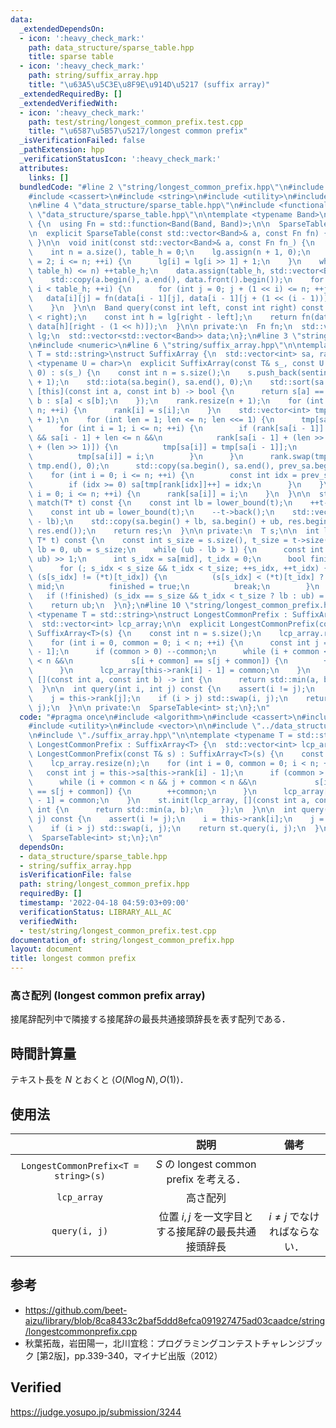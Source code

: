 ```yaml
---
data:
  _extendedDependsOn:
  - icon: ':heavy_check_mark:'
    path: data_structure/sparse_table.hpp
    title: sparse table
  - icon: ':heavy_check_mark:'
    path: string/suffix_array.hpp
    title: "\u63A5\u5C3E\u8F9E\u914D\u5217 (suffix array)"
  _extendedRequiredBy: []
  _extendedVerifiedWith:
  - icon: ':heavy_check_mark:'
    path: test/string/longest_common_prefix.test.cpp
    title: "\u6587\u5B57\u5217/longest common prefix"
  _isVerificationFailed: false
  _pathExtension: hpp
  _verificationStatusIcon: ':heavy_check_mark:'
  attributes:
    links: []
  bundledCode: "#line 2 \"string/longest_common_prefix.hpp\"\n#include <algorithm>\n\
    #include <cassert>\n#include <string>\n#include <utility>\n#include <vector>\n\
    \n#line 4 \"data_structure/sparse_table.hpp\"\n#include <functional>\n#line 6\
    \ \"data_structure/sparse_table.hpp\"\n\ntemplate <typename Band>\nstruct SparseTable\
    \ {\n  using Fn = std::function<Band(Band, Band)>;\n\n  SparseTable() = default;\n\
    \n  explicit SparseTable(const std::vector<Band>& a, const Fn fn) { init(a, fn);\
    \ }\n\n  void init(const std::vector<Band>& a, const Fn fn_) {\n    fn = fn_;\n\
    \    int n = a.size(), table_h = 0;\n    lg.assign(n + 1, 0);\n    for (int i\
    \ = 2; i <= n; ++i) {\n      lg[i] = lg[i >> 1] + 1;\n    }\n    while ((1 <<\
    \ table_h) <= n) ++table_h;\n    data.assign(table_h, std::vector<Band>(n));\n\
    \    std::copy(a.begin(), a.end(), data.front().begin());\n    for (int i = 1;\
    \ i < table_h; ++i) {\n      for (int j = 0; j + (1 << i) <= n; ++j) {\n     \
    \   data[i][j] = fn(data[i - 1][j], data[i - 1][j + (1 << (i - 1))]);\n      }\n\
    \    }\n  }\n\n  Band query(const int left, const int right) const {\n    assert(left\
    \ < right);\n    const int h = lg[right - left];\n    return fn(data[h][left],\
    \ data[h][right - (1 << h)]);\n  }\n\n private:\n  Fn fn;\n  std::vector<int>\
    \ lg;\n  std::vector<std::vector<Band>> data;\n};\n#line 3 \"string/suffix_array.hpp\"\
    \n#include <numeric>\n#line 6 \"string/suffix_array.hpp\"\n\ntemplate <typename\
    \ T = std::string>\nstruct SuffixArray {\n  std::vector<int> sa, rank;\n\n  template\
    \ <typename U = char>\n  explicit SuffixArray(const T& s_, const U sentinel =\
    \ 0) : s(s_) {\n    const int n = s.size();\n    s.push_back(sentinel);\n    sa.resize(n\
    \ + 1);\n    std::iota(sa.begin(), sa.end(), 0);\n    std::sort(sa.begin(), sa.end(),\
    \ [this](const int a, const int b) -> bool {\n      return s[a] == s[b] ? a >\
    \ b : s[a] < s[b];\n    });\n    rank.resize(n + 1);\n    for (int i = 0; i <=\
    \ n; ++i) {\n      rank[i] = s[i];\n    }\n    std::vector<int> tmp(n + 1), prev_sa(n\
    \ + 1);\n    for (int len = 1; len <= n; len <<= 1) {\n      tmp[sa[0]] = 0;\n\
    \      for (int i = 1; i <= n; ++i) {\n        if (rank[sa[i - 1]] == rank[sa[i]]\
    \ && sa[i - 1] + len <= n &&\n            rank[sa[i - 1] + (len >> 1)] == rank[sa[i]\
    \ + (len >> 1)]) {\n          tmp[sa[i]] = tmp[sa[i - 1]];\n        } else {\n\
    \          tmp[sa[i]] = i;\n        }\n      }\n      rank.swap(tmp);\n      std::iota(tmp.begin(),\
    \ tmp.end(), 0);\n      std::copy(sa.begin(), sa.end(), prev_sa.begin());\n  \
    \    for (int i = 0; i <= n; ++i) {\n        const int idx = prev_sa[i] - len;\n\
    \        if (idx >= 0) sa[tmp[rank[idx]]++] = idx;\n      }\n    }\n    for (int\
    \ i = 0; i <= n; ++i) {\n      rank[sa[i]] = i;\n    }\n  }\n\n  std::vector<int>\
    \ match(T* t) const {\n    const int lb = lower_bound(t);\n    ++t->back();\n\
    \    const int ub = lower_bound(t);\n    --t->back();\n    std::vector<int> res(ub\
    \ - lb);\n    std::copy(sa.begin() + lb, sa.begin() + ub, res.begin());\n    std::sort(res.begin(),\
    \ res.end());\n    return res;\n  }\n\n private:\n  T s;\n\n  int lower_bound(const\
    \ T* t) const {\n    const int s_size = s.size(), t_size = t->size();\n    int\
    \ lb = 0, ub = s_size;\n    while (ub - lb > 1) {\n      const int mid = (lb +\
    \ ub) >> 1;\n      int s_idx = sa[mid], t_idx = 0;\n      bool finished = false;\n\
    \      for (; s_idx < s_size && t_idx < t_size; ++s_idx, ++t_idx) {\n        if\
    \ (s[s_idx] != (*t)[t_idx]) {\n          (s[s_idx] < (*t)[t_idx] ? lb : ub) =\
    \ mid;\n          finished = true;\n          break;\n        }\n      }\n   \
    \   if (!finished) (s_idx == s_size && t_idx < t_size ? lb : ub) = mid;\n    }\n\
    \    return ub;\n  }\n};\n#line 10 \"string/longest_common_prefix.hpp\"\n\ntemplate\
    \ <typename T = std::string>\nstruct LongestCommonPrefix : SuffixArray<T> {\n\
    \  std::vector<int> lcp_array;\n\n  explicit LongestCommonPrefix(const T& s) :\
    \ SuffixArray<T>(s) {\n    const int n = s.size();\n    lcp_array.resize(n);\n\
    \    for (int i = 0, common = 0; i < n; ++i) {\n      const int j = this->sa[this->rank[i]\
    \ - 1];\n      if (common > 0) --common;\n      while (i + common < n && j + common\
    \ < n &&\n             s[i + common] == s[j + common]) {\n        ++common;\n\
    \      }\n      lcp_array[this->rank[i] - 1] = common;\n    }\n    st.init(lcp_array,\
    \ [](const int a, const int b) -> int {\n      return std::min(a, b);\n    });\n\
    \  }\n\n  int query(int i, int j) const {\n    assert(i != j);\n    i = this->rank[i];\n\
    \    j = this->rank[j];\n    if (i > j) std::swap(i, j);\n    return st.query(i,\
    \ j);\n  }\n\n private:\n  SparseTable<int> st;\n};\n"
  code: "#pragma once\n#include <algorithm>\n#include <cassert>\n#include <string>\n\
    #include <utility>\n#include <vector>\n\n#include \"../data_structure/sparse_table.hpp\"\
    \n#include \"./suffix_array.hpp\"\n\ntemplate <typename T = std::string>\nstruct\
    \ LongestCommonPrefix : SuffixArray<T> {\n  std::vector<int> lcp_array;\n\n  explicit\
    \ LongestCommonPrefix(const T& s) : SuffixArray<T>(s) {\n    const int n = s.size();\n\
    \    lcp_array.resize(n);\n    for (int i = 0, common = 0; i < n; ++i) {\n   \
    \   const int j = this->sa[this->rank[i] - 1];\n      if (common > 0) --common;\n\
    \      while (i + common < n && j + common < n &&\n             s[i + common]\
    \ == s[j + common]) {\n        ++common;\n      }\n      lcp_array[this->rank[i]\
    \ - 1] = common;\n    }\n    st.init(lcp_array, [](const int a, const int b) ->\
    \ int {\n      return std::min(a, b);\n    });\n  }\n\n  int query(int i, int\
    \ j) const {\n    assert(i != j);\n    i = this->rank[i];\n    j = this->rank[j];\n\
    \    if (i > j) std::swap(i, j);\n    return st.query(i, j);\n  }\n\n private:\n\
    \  SparseTable<int> st;\n};\n"
  dependsOn:
  - data_structure/sparse_table.hpp
  - string/suffix_array.hpp
  isVerificationFile: false
  path: string/longest_common_prefix.hpp
  requiredBy: []
  timestamp: '2022-04-18 04:59:03+09:00'
  verificationStatus: LIBRARY_ALL_AC
  verifiedWith:
  - test/string/longest_common_prefix.test.cpp
documentation_of: string/longest_common_prefix.hpp
layout: document
title: longest common prefix
---
```



### 高さ配列 (longest common prefix array)

接尾辞配列中で隣接する接尾辞の最長共通接頭辞長を表す配列である．


## 時間計算量

テキスト長を $N$ とおくと $\langle O(N\log{N}), O(1) \rangle$．


## 使用法

||説明|備考|
|:--:|:--:|:--:|
|`LongestCommonPrefix<T = string>(s)`|$S$ の longest common prefix を考える．||
|`lcp_array`|高さ配列||
|`query(i, j)`|位置 $i, j$ を一文字目とする接尾辞の最長共通接頭辞長|$i \neq j$ でなければならない．|


## 参考

- https://github.com/beet-aizu/library/blob/8ca8433c2baf5ddd8efca091927475ad03caadce/string/longestcommonprefix.cpp
- 秋葉拓哉，岩田陽一，北川宜稔：プログラミングコンテストチャレンジブック \[第2版\]，pp.339-340，マイナビ出版（2012）


## Verified

https://judge.yosupo.jp/submission/3244
